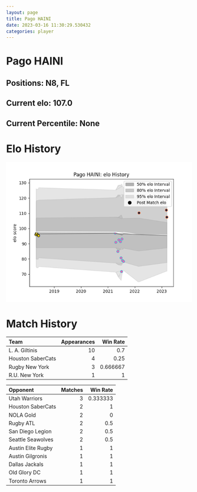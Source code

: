 ```yaml
---  
layout: page  
title: Pago HAINI  
date: 2023-03-16 11:30:29.530432  
categories: player  
---
```

# Pago HAINI

## Positions: N8, FL

## Current elo: 107.0

## Current Percentile: None

# Elo History


![elo history](history_PagoHAINI.png)
# Match History


| Team              |   Appearances |   Win Rate |
|:------------------|--------------:|-----------:|
| L. A. Giltinis    |            10 |   0.7      |
| Houston SaberCats |             4 |   0.25     |
| Rugby New York    |             3 |   0.666667 |
| R.U. New York     |             1 |   1        |

| Opponent           |   Matches |   Win Rate |
|:-------------------|----------:|-----------:|
| Utah Warriors      |         3 |   0.333333 |
| Houston SaberCats  |         2 |   1        |
| NOLA Gold          |         2 |   0        |
| Rugby ATL          |         2 |   0.5      |
| San Diego Legion   |         2 |   0.5      |
| Seattle Seawolves  |         2 |   0.5      |
| Austin Elite Rugby |         1 |   1        |
| Austin Gilgronis   |         1 |   1        |
| Dallas Jackals     |         1 |   1        |
| Old Glory DC       |         1 |   1        |
| Toronto Arrows     |         1 |   1        |